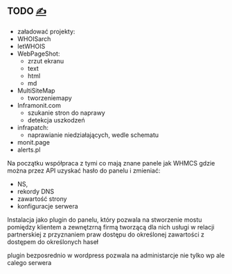 
## TODO [<span style='font-size:20px;'>&#x270D;</span>](https://github.com/registreck/bash/edit/main/DOCS/TODO.md)

+ załadować projekty:
+ WHOISarch
+ letWHOIS
+ WebPageShot:
  + zrzut ekranu
  + text
  + html 
  + md
+ MultiSiteMap
  + tworzeniemapy
+ Inframonit.com
  + szukanie stron do naprawy
  + detekcja uszkodzeń
+ infrapatch:
  + naprawianie niedziałających, wedle schematu
+ monit.page
+ alerts.pl






Na początku współpraca z tymi co mają znane panele jak WHMCS
gdzie można przez API uzyskać hasło do panelu i zmieniać:
+ NS,
+ rekordy DNS
+ zawartość strony
+ konfiguracje serwera


Instalacja jako plugin do panelu, który pozwala
na stworzenie mostu pomiędzy klientem a zewnętzrną firmą
tworzącą dla nich usługi w relacji partnerskiej 
z przyznaniem praw dostępu do określonej zawartości
z dostępem do określonych haseł


plugin bezposrednio w wordpress
pozwala na administarcje nie tylko wp ale calego serwera

